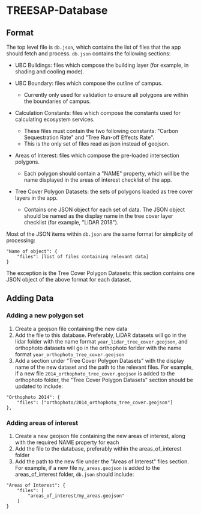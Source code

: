 # TREESAP-Database

## Format
The top level file is `db.json`, which contains the list of files that the app should fetch and process. `db.json` contains the following sections:

* UBC Buildings: files which compose the building layer (for example, in shading and cooling mode).

* UBC Boundary: files which compose the outline of campus.
    * Currently only used for validation to ensure all polygons are within the boundaries of campus.

* Calculation Constants: files which compose the constants used for calculating ecosystem services. 
    * These files must contain the two following constants: "Carbon Sequestration Rate" and "Tree Run-off Effects Rate". 
    * This is the only set of files read as json instead of geojson.

* Areas of Interest: files which compose the pre-loaded intersection polygons.
    * Each polygon should contain a "NAME" property, which will be the name displayed in the areas of interest checklist of the app.

* Tree Cover Polygon Datasets: the sets of polygons loaded as tree cover layers in the app.
    * Contains one JSON object for each set of data. The JSON object should be named as the display name in the tree cover layer checklist (for example, "LiDAR 2018").

Most of the JSON items within `db.json` are the same format for simplicity of processing:

```
"Name of object": {
    "files": [list of files containing relevant data]
}
```
The exception is the Tree Cover Polygon Datasets: this section contains one JSON object of the above format for each dataset.

## Adding Data

### Adding a new polygon set

1. Create a geojson file containing the new data
2. Add the file to this database. Preferably, LiDAR datasets will go in the lidar folder with the name format `year_lidar_tree_cover.geojson`, and orthophoto datasets will go in the orthophoto forlder with the name format `year_orthophoto_tree_cover.geojson`
3. Add a section under "Tree Cover Polygon Datasets" with the display name of the new dataset and the path to the relevant files. For example, if a new file `2014_orthophoto_tree_cover.geojson` is added to the orthophoto folder, the "Tree Cover Polygon Datasets" section should be updated to include:
```
"Orthophoto 2014": {
    "files": ["orthophoto/2014_orthophoto_tree_cover.geojson"]
},
```

### Adding areas of interest
1. Create a new geojson file containing the new areas of interest, along with the required NAME property for each
2. Add the file to the database, preferably within the areas_of_interest folder
3. Add the path to the new file under the "Areas of Interest" files section. For example, if a new file `my_areas.geojson` is added to the areas_of_interest folder, `db.json` should include:
```
"Areas of Interest": {
    "files": [
        "areas_of_interest/my_areas.geojson"
    ]
}
```